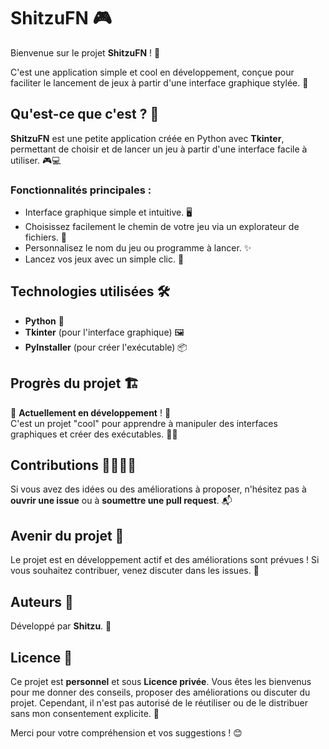 # ShitzuFN 🎮

Bienvenue sur le projet **ShitzuFN** ! 🚀

C'est une application simple et cool en développement, conçue pour faciliter le lancement de jeux à partir d'une interface graphique stylée. 🌟

## Qu'est-ce que c'est ? 🤔

**ShitzuFN** est une petite application créée en Python avec **Tkinter**, permettant de choisir et de lancer un jeu à partir d'une interface facile à utiliser. 🎮💻

### Fonctionnalités principales :
- Interface graphique simple et intuitive. 🖥️
- Choisissez facilement le chemin de votre jeu via un explorateur de fichiers. 📂
- Personnalisez le nom du jeu ou programme à lancer. ✨
- Lancez vos jeux avec un simple clic. 🎯

## Technologies utilisées 🛠️

- **Python** 🐍
- **Tkinter** (pour l'interface graphique) 🖼️
- **PyInstaller** (pour créer l'exécutable) 📦
## Progrès du projet 🏗️

🚧 **Actuellement en développement** ! 🚧  
C'est un projet "cool" pour apprendre à manipuler des interfaces graphiques et créer des exécutables. 🧑‍💻

## Contributions 👩‍💻👨‍💻

Si vous avez des idées ou des améliorations à proposer, n'hésitez pas à **ouvrir une issue** ou à **soumettre une pull request**. 📬

## Avenir du projet 🌱

Le projet est en développement actif et des améliorations sont prévues ! Si vous souhaitez contribuer, venez discuter dans les issues. 💬

## Auteurs 👑

Développé par **Shitzu**. 🎉

## Licence 📜


Ce projet est **personnel** et sous **Licence privée**. Vous êtes les bienvenus pour me donner des conseils, proposer des améliorations ou discuter du projet. Cependant, il n'est pas autorisé de le réutiliser ou de le distribuer sans mon consentement explicite. 💬

Merci pour votre compréhension et vos suggestions ! 😊

